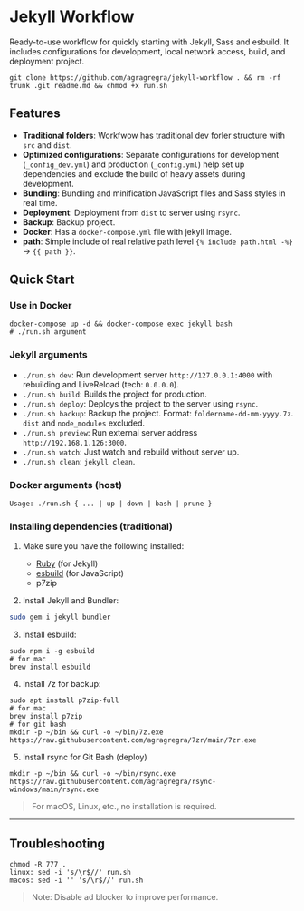 # Jekyll Workflow

Ready-to-use workflow for quickly starting with Jekyll, Sass and esbuild. It includes configurations for development, local network access, build, and deployment project.

```
git clone https://github.com/agragregra/jekyll-workflow . && rm -rf trunk .git readme.md && chmod +x run.sh
```

## Features

- **Traditional folders**: Workfwow has traditional dev forler structure with ```src``` and ```dist```.
- **Optimized configurations**: Separate configurations for development (`_config_dev.yml`) and production (`_config.yml`) help set up dependencies and exclude the build of heavy assets during development.
- **Bundling**: Bundling and minification JavaScript files and Sass styles in real time.
- **Deployment**: Deployment from ```dist``` to server using `rsync`.
- **Backup**: Backup project.
- **Docker**: Has a ```docker-compose.yml``` file with jekyll image.
- **path**: Simple include of real relative path level ```{% include path.html -%}``` -> ```{{ path }}```.

## Quick Start

### Use in Docker
```
docker-compose up -d && docker-compose exec jekyll bash
# ./run.sh argument
```

### Jekyll arguments
- ```./run.sh dev```: Run development server ```http://127.0.0.1:4000``` with rebuilding and LiveReload (tech: ```0.0.0.0```).
- ```./run.sh build```: Builds the project for production.
- ```./run.sh deploy```: Deploys the project to the server using ```rsync```.
- ```./run.sh backup```: Backup the project. Format: ```foldername-dd-mm-yyyy.7z```. ```dist``` and ```node_modules``` excluded.
- ```./run.sh preview```: Run external server address ```http://192.168.1.126:3000```.
- ```./run.sh watch```: Just watch and rebuild without server up.
- ```./run.sh clean```:   ```jekyll clean```.

### Docker arguments (host)
```
Usage: ./run.sh { ... | up | down | bash | prune }
```

### Installing dependencies (traditional)

1. Make sure you have the following installed:
   - [Ruby](https://www.ruby-lang.org/) (for Jekyll)
   - [esbuild](https://esbuild.github.io/) (for JavaScript)
   - p7zip

2. Install Jekyll and Bundler:
```bash
sudo gem i jekyll bundler
```

3. Install esbuild:
```
sudo npm i -g esbuild
# for mac
brew install esbuild
```

4. Install 7z for backup:
```
sudo apt install p7zip-full
# for mac
brew install p7zip
# for git bash
mkdir -p ~/bin && curl -o ~/bin/7z.exe https://raw.githubusercontent.com/agragregra/7zr/main/7zr.exe
```

5. Install rsync for Git Bash (deploy)
```
mkdir -p ~/bin && curl -o ~/bin/rsync.exe https://raw.githubusercontent.com/agragregra/rsync-windows/main/rsync.exe
```
> For macOS, Linux, etc., no installation is required.

---

## Troubleshooting
```
chmod -R 777 .
linux: sed -i 's/\r$//' run.sh
macos: sed -i '' 's/\r$//' run.sh
```

> Note: Disable ad blocker to improve performance.

